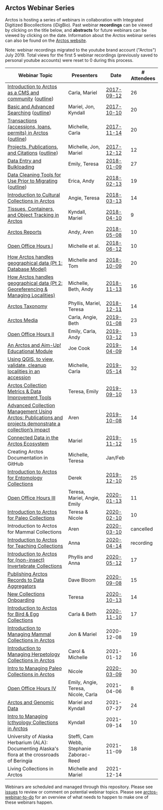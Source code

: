 ## Arctos Webinar Series

Arctos is hosting a series of webinars in collaboration with Integrated Digitized Biocollections (iDigBio). 
Past webinar **recordings** can be viewed by clicking on the title below, and **abstracts** for future webinars can
be viewed by clicking on the date. Information about the Arctos webinar series can also be found on the [Arctos website](https://arctosdb.org/learn/webinars).

Note: webinar recordings migrated to the youtube brand account ("Arctos") July 2019. Total views for the first 5 webinar recordings (previously saved to personal youtube accounts) were reset to 0 during this process.

| Webinar Topic | Presenters | Date | # Attendees |
| --- | --- | --- | --- |
| [Introduction to Arctos as a CMS and community](https://www.youtube.com/watch?v=78V3MG_tBc4) ([outline](https://docs.google.com/document/d/1IYpQk0-6YcjWMcrjwN-iv_IoXIiyFyiFD1aGnngrh-U)) | Carla, Mariel | [2017-09-12](https://www.idigbio.org/content/arctos-webinar-series-episode-1) | 26 |
| [Basic and Advanced Searching](https://www.youtube.com/watch?v=trUpCKlEqQA) ([outline](https://docs.google.com/document/d/1jPo-4RDKZCsrF8oku-8L4kazZDZ11N7Ixk25sy6UjmE)) | Mariel, Jon, Kyndall | [2017-10-10](https://www.idigbio.org/content/arctos-webinar-series-episode-2) | 20 |
| [Transactions (accessions, loans, permits) in Arctos](https://www.youtube.com/watch?v=TGCNDjyvgVM) ([outline](https://docs.google.com/document/d/1VKIQu0th3Bhu9_cPo2jXWtNCIYzBGpW42BDKtLtFglY))| Michelle, Carla | [2017-11-14](https://www.idigbio.org/content/arctos-webinar-series-episode-3) | 20 |
| [Projects, Publications, and Citations](https://www.youtube.com/watch?v=aLCC-SI1-RI&t=10s) ([outline](https://docs.google.com/document/d/1t9EGB0P-JrakM4m5R8zhCF6SjxaCNbBGsQVyFGWKA6A)) | Michelle, Jon, Mariel | [2017-12-12](https://www.idigbio.org/content/arctos-webinar-series-projects-publications-and-citations) | 12 |
| [Data Entry and Bulkloading](https://www.youtube.com/watch?v=o38xN2ch5Cw&t=917s) | Emily, Teresa | [2018-01-09](https://www.idigbio.org/content/arctos-webinar-series-data-entry-and-bulkloading) | 27 |
| [Data Cleaning Tools for Use Prior to Migrating](https://www.youtube.com/watch?v=qvxcQ6RDA-U&list=PLih71md2knDh9vQ1uQ0MPBVly1bQ8JSma&index=3&t=1s) ([outline](https://docs.google.com/document/d/1gvMendWIcNMsrLo53M1tYgSAl3OCH0kx3bARsykgq1w/edit?usp=sharing))| Erica, Andy | [2018-02-13](https://www.idigbio.org/content/arctos-webinar-series-data-cleaning-tools-use-prior-migrating-arctos) | 19 |
| [Introduction to Cultural Collections in Arctos](https://www.youtube.com/watch?v=iVVq0HKbVNU&feature=youtu.be) | Angie, Teresa | [2018-03-13](https://www.idigbio.org/content/arctos-webinar-series-introduction-cultural-collections-arctos)  | 14 |
| [Tissues, Containers, and Object Tracking in Arctos](https://www.youtube.com/playlist?list=PLih71md2knDh9vQ1uQ0MPBVly1bQ8JSma) | Kyndall, Mariel | [2018-04-10](https://www.idigbio.org/content/arctos-webinar-tissues-containers-and-object-tracking-arctos) | 9 |
| [Arctos Reports](https://www.youtube.com/watch?v=XQwXw0e9w-E&list=PLih71md2knDh9vQ1uQ0MPBVly1bQ8JSma) | Andy, Aren | [2018-05-08](https://www.idigbio.org/content/webinar-arctos-reports) | 10 |
| [Open Office Hours I](https://www.youtube.com/playlist?list=PLih71md2knDh9vQ1uQ0MPBVly1bQ8JSma) | Michelle et al. | [2018-06-12](https://www.idigbio.org/content/arctos-open-office-hours) | 10 |
| [How Arctos handles geographical data (Pt 1: Database Model)](https://www.youtube.com/watch?v=4e-NK8rNSTs&feature=youtu.be)| Michelle and Tom | [2018-10-09](https://www.idigbio.org/content/how-arctos-handles-geographical-data-part-1-database-model) | 20 |
| [How Arctos handles geographical data (Pt 2: Georeferencing & Managing Localities)](https://www.youtube.com/watch?v=YuP-hr6yvCU&list=PLih71md2knDh9vQ1uQ0MPBVly1bQ8JSma&index=14&t=1s)| Michelle, Beth, Andy | [2018-11-13](https://www.idigbio.org/content/how-arctos-handles-geographical-data-part-2)| 16 |
| [Arctos Taxonomy](https://www.youtube.com/watch?v=1AMQ8SfrXiU&t=12s&list=PLih71md2knDh9vQ1uQ0MPBVly1bQ8JSma&index=15)| Phyllis, Mariel, Teresa | [2018-12-11](https://www.idigbio.org/content/arctos-taxonomy-webinar)| 14 |
| [Arctos Media](https://www.youtube.com/watch?v=O0cxguPytmI&index=15&list=PLih71md2knDh9vQ1uQ0MPBVly1bQ8JSma) | Carla, Angie, Beth | [2019-01-08](https://www.idigbio.org/content/arctos-media-webinar) | 23 |
| [Open Office Hours II](https://www.youtube.com/watch?v=TkNerELuljg&index=18&list=PLih71md2knDh9vQ1uQ0MPBVly1bQ8JSma&t=1s) | Emily, Carla, Andy | [2019-03-12](https://www.idigbio.org/content/webinar-arctos-open-office-hours-ii-bells-whistles) | 13 |
| [An Arctos and Aim-Up! Educational Module](https://www.youtube.com/watch?v=FV5vtR1elAA&t=380s)|Joe Cook|[2019-04-09](https://www.idigbio.org/content/webinar-arctos-and-aim-educational-module)|14|
|[Using QGIS, to view, validate, cleanup localities in an accession](https://www.youtube.com/watch?v=bbF6giSOecQ)| Michelle, Carla | [2019-05-14](https://www.idigbio.org/content/webinar-using-qgis-view-validate-cleanup-localities-accession) | 32|
|[Arctos Collection Metrics & Data Improvement Tools](https://www.youtube.com/watch?v=6o6xAiaSFs0&list=PLTKS7HneAyX6MArKam_zA3OxE3bzK26QL&index=15&t=0s) | Teresa, Emily | [2019-09-10](https://www.idigbio.org/content/webinar-arctos-collection-metrics-and-data-quality-improvement-tools) | 13 |
|[Advanced Collection Management Using Arctos: Publications and projects demonstrate a collection’s impact](https://www.youtube.com/watch?v=gJmQbCcBV74&list=PLTKS7HneAyX6MArKam_zA3OxE3bzK26QL&index=16&t=0s) | Aren | [2019-10-08](https://www.idigbio.org/content/artcos-webinar-advanced-collection-management-using-arctos-publications-and-projects)| 14 |
|[Connected Data in the Arctos Ecosystem](https://www.youtube.com/watch?v=cQx0nOnWCQo&feature=youtu.be) | Mariel| [2019-11-12](https://www.idigbio.org/content/arctos-ecosystem-using-standardized-predictable-data-form-resolvable-reciprocal-links)| 15 |
|Creating Arctos Documentation in GitHub | Michelle, Teresa | Jan/Feb| |
|[Introduction to Arctos for Entomology Collections](https://www.youtube.com/watch?v=2nZS5zjiTp8&t=16s)| Derek | [2019-12-10](https://www.idigbio.org/content/webinar-introduction-entomology-collections-arctos) | 25 |
|[Open Office Hours III](https://www.youtube.com/watch?v=iZAYQQJLTNQ&t=4s) | Teresa, Mariel, Angie, Emily | [2020-01-13](https://www.idigbio.org/content/webinar-arctos-open-office-hours-iii)| 11 |
|[Introduction to Arctos for Paleo Collections](https://www.youtube.com/watch?v=D7-VrvYU1pI) | Teresa & Nicole| [2020-02-10](https://www.idigbio.org/content/webinar-geology-arctos) | 10 |
|Introduction to Arctos for Mammal Collections | Aren | [2020-03-10](https://www.idigbio.org/content/webinar-introduction-arctos-mammal-collections) |cancelled |
|[Introduction to Arctos for Teaching Collections](https://youtu.be/2qs5vcx9nbs) | Anna | [2020-04-14](https://www.idigbio.org/content/webinar-introduction-arctos-teaching-collections) | recording |
|[Introduction to Arctos for (non-insect) Invertebrate Collections](https://youtu.be/D-p1eYkTe5c)| Phyllis and Anna | [2020-05-12](https://www.idigbio.org/content/webinar-intro-non-insect-invertebrate-collections-arctos) | 17 |
|[Publishing Arctos Records to Data Aggregators](https://youtu.be/0Nn7Pw9pGYk) | Dave Bloom | [2020-09-08](https://www.idigbio.org/content/webinar-traveling-data-river-arctos-getting-arctosdb-global-data-sharing) | 15 |
|[New Collections Onboarding](https://youtu.be/w2AOZZE8Kjg)| Teresa | [2020-10-13](https://www.idigbio.org/content/arctos-webinar-new-collections-onboarding-process) | 14 |
|[Introduction to Arctos for Bird & Egg Collections](https://youtu.be/9feaehktZ6E) | Carla & Beth | [2020-11-10](https://www.idigbio.org/content/arctos-webinar-series-introduction-arctos-bird-eggnest-collections) | 17 |
|[Introduction to Managing Mammal Collections in Arctos](https://youtu.be/1qI6UmucG-A)| Jon & Mariel| 2020-12-08| 19 |
|[Introduction to Managing Herpetology Collections in Arctos](https://youtu.be/a7f4ixvORaI)| Carol & Michelle | 2021-01-12| 16 |
|[Intro to Managing Paleo Collections in Arctos](https://youtu.be/Nbco8HaGVjM)| Nicole| [2020-03-09](https://www.idigbio.org/content/webinar-introduction-arctos-paleontology-collections)| 30 |
|[Open Office Hours IV](https://youtu.be/DwpbS8FsO38)| Emily, Angie, Teresa, Nicole, Carla | 2021-04-06| 8 |
|[Arctos and Genomic Data](https://youtu.be/Fuzft2-GKjk)| Mariel and Kyndall| 2021-07-27| 24 |
|[Intro to Managing Icthyology Collections in Arctos](https://youtu.be/zmL3ZJBvUbw) | Kyndall | 2021-09-14| 10 |
|University of Alaska Herbarium (ALA): Documenting Alaska's flora at the crossroads of Beringia | Steffi, Cam Webb, Stephanie Zaborac-Reed| 2021-11-09| 18 |
|Living Collections in Arctos | Michelle and Mariel| 2021-12-14| |

Webinars are scheduled and managed through this repository. Please see [issues](/issues) to review or comment on potential webinar topics.
Please see [arctos-webinar-to-do](/arctos-webinar-to-do.md) for an overview of what needs to happen to make one of these webinars happen.
